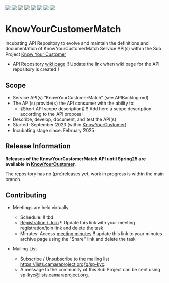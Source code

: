 <a href="https://github.com/camaraproject/KnowYourCustomerMatch/commits/" title="Last Commit"><img src="https://img.shields.io/github/last-commit/camaraproject/KnowYourCustomerMatch?style=plastic"></a>
<a href="https://github.com/camaraproject/KnowYourCustomerMatch/issues" title="Open Issues"><img src="https://img.shields.io/github/issues/camaraproject/KnowYourCustomerMatch?style=plastic"></a>
<a href="https://github.com/camaraproject/KnowYourCustomerMatch/pulls" title="Open Pull Requests"><img src="https://img.shields.io/github/issues-pr/camaraproject/KnowYourCustomerMatch?style=plastic"></a>
<a href="https://github.com/camaraproject/KnowYourCustomerMatch/graphs/contributors" title="Contributors"><img src="https://img.shields.io/github/contributors/camaraproject/KnowYourCustomerMatch?style=plastic"></a>
<a href="https://github.com/camaraproject/KnowYourCustomerMatch" title="Repo Size"><img src="https://img.shields.io/github/repo-size/camaraproject/KnowYourCustomerMatch?style=plastic"></a>
<a href="https://github.com/camaraproject/KnowYourCustomerMatch/blob/main/LICENSE" title="License"><img src="https://img.shields.io/badge/License-Apache%202.0-green.svg?style=plastic"></a>
<a href="https://github.com/camaraproject/KnowYourCustomerMatch/releases/latest" title="Latest Release"><img src="https://img.shields.io/github/release/camaraproject/KnowYourCustomerMatch?style=plastic"></a>
<a href="https://github.com/camaraproject/Governance/blob/main/ProjectStructureAndRoles.md" title="Incubating API Repository"><img src="https://img.shields.io/badge/Incubating%20API%20Repository-green?style=plastic"></a>


# KnowYourCustomerMatch

Incubating API Repository to evolve and maintain the definitions and documentation of KnowYourCustomerMatch Service API(s) within the Sub Project [Know Your Customer](https://lf-camaraproject.atlassian.net/wiki/spaces/CAM/pages/80117795/Know+Your+Customer)

* API Repository [wiki page](https://lf-camaraproject.atlassian.net/wiki/spaces/CAM/pages/80117795/Know+Your+Customer) !! Update the link when wiki page for the API repository is created !

## Scope

* Service API(s) “KnowYourCustomerMatch” (see APIBacklog.md) 
* The API(s) provide(s) the API consumer with the ability to:  
  * §Short API scope description§ !! Add here a scope description according to the API proposal
* Describe, develop, document, and test the API(s)
* Started: September 2023 (within [KnowYourCustomer](https://github.com/camaraproject/KnowYourCustomer))
* Incubating stage since: February 2025

## Release Information

**Releases of the KnowYourCustomerMatch API until Spring25 are available in [KnowYourCustomer](https://github.com/camaraproject/KnowYourCustomer).**

The repository has no (pre)releases yet, work in progress is within the main branch.
<!-- Optional: an explicit listing of the latest (pre-)release with additional information, e.g. links to the API definitions -->
<!-- In addition use/uncomment one or multiple the following alternative options when becoming applicable -->
<!-- Pre-releases of this sub project are available in https://github.com/camaraproject/KnowYourCustomerMatch/releases -->
<!-- The latest public release is available here: https://github.com/camaraproject/KnowYourCustomerMatch/releases/latest -->
<!-- For changes see [CHANGELOG.md](https://github.com/camaraproject/KnowYourCustomerMatch/blob/main/CHANGELOG.md) -->

## Contributing

* Meetings are held virtually <!-- for new, independent Sandbox API repositories request a meeting link from the LF admin team or replace the information with the existing meeting information of the Sub Project -->

  * Schedule: !! tbd
  * [Registration / Join](https://zoom-lfx.platform.linuxfoundation.org/meetings/telcoapi) !! Update this link with your meeting registration/join link and delete the task
  * Minutes: Access [meeting minutes](https://lf-camaraproject.atlassian.net/wiki/spaces/CAM/pages/80117795/Know+Your+Customer) !! update this link to your minutes archive page using the "Share" link and delete the task
* Mailing List
  * Subscribe / Unsubscribe to the mailing list <https://lists.camaraproject.org/g/sp-kyc>.
  * A message to the community of this Sub Project can be sent using <sp-kyc@lists.camaraproject.org>.
